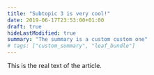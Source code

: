 ```yaml
---
title: "Subtopic 3 is very cool!"
date: 2019-06-17T23:53:00+01:00
draft: true
hideLastModified: true
summary: "The summary is a custom custom one"
# tags: ["custom_summary", "leaf_bundle"]
---
```


This is the real text of the article. 